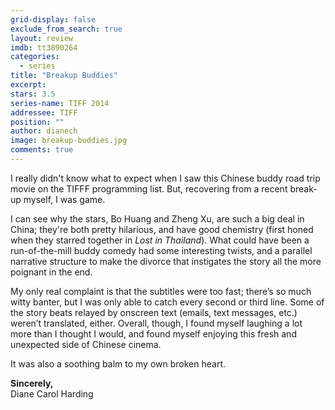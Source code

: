 ```yaml
---
grid-display: false
exclude_from_search: true
layout: review
imdb: tt3890264
categories: 
  - series
title: "Breakup Buddies"
excerpt: 
stars: 3.5
series-name: TIFF 2014
addressee: TIFF
position: ""
author: dianech
image: breakup-buddies.jpg
comments: true
---
```


I really didn't know what to expect when I saw this Chinese buddy road trip movie on the TIFFF programming list. But, recovering from a recent break-up myself, I was game.

I can see why the stars, Bo Huang and Zheng Xu, are such a big deal in China; they're both pretty hilarious, and have good chemistry (first honed when they starred together in _Lost in Thailand_). What could have been a run-of-the-mill buddy comedy had some interesting twists, and a parallel narrative structure to make the divorce that instigates the story all the more poignant in the end.

My only real complaint is that the subtitles were too fast; there’s so much witty banter, but I was only able to catch every second or third line. Some of the story beats relayed by onscreen text (emails, text messages, etc.) weren’t translated, either. Overall, though, I found myself laughing a lot more than I thought I would, and found myself enjoying this fresh and unexpected side of Chinese cinema. 

It was also a soothing balm to my own broken heart. 

**Sincerely,**  
Diane Carol Harding